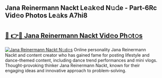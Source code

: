 ## Jana Reinermann Nackt Le𝚊k𝚎d N𝚞𝚍e - Part-6Rc Vid𝚎o Photos Le𝚊ks A7hi8

# <h2><a href="http://fbag6o.evod.top/?m=Jana+Reinermann+Nackt">🔗 👉🔴 Jana Reinermann Nackt Vid𝚎o Ph𝚘t𝚘s</a></h2>

[![Jana Reinermann Nackt N𝚞d𝚎s](https://i.imgur.com/8V9OHl7.gif)](http://fbag6o.evod.top/?m=Jana+Reinermann+Nackt)
Online personality Jana Reinermann Nackt and content creator who has gained fame for posting lifestyle and dance-themed content, including dance trend performances and mini vlogs. Thought-provoking thinker Jana Reinermann Nackt, known for their engaging ideas and innovative approach to problem-solving. 
